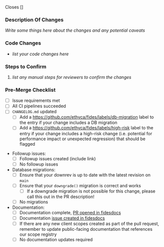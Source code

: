 Closes [<issue>]

### Description Of Changes

_Write some things here about the changes and any potential caveats_

### Code Changes

* _list your code changes here_

### Steps to Confirm

1.  _list any manual steps for reviewers to confirm the changes_

### Pre-Merge Checklist

* [ ] Issue requirements met
* [ ] All CI pipelines succeeded
* [ ] `CHANGELOG.md` updated
  * [ ] Add a https://github.com/ethyca/fides/labels/db-migration label to the entry if your change includes a DB migration
  * [ ] Add a https://github.com/ethyca/fides/labels/high-risk label to the entry if your change includes a high-risk change (i.e. potential for performance impact or unexpected regression) that should be flagged
* Followup issues:
  * [ ] Followup issues created (include link)
  * [ ] No followup issues
* Database migrations:
  * [ ] Ensure that your downrev is up to date with the latest revision on `main`
  * [ ] Ensure that your `downgrade()` migration is correct and works
    * [ ] If a downgrade migration is not possible for this change, please call this out in the PR description!
  * [ ] No migrations
* Documentation:
  * [ ] Documentation complete, [PR opened in fidesdocs](https://github.com/ethyca/fidesdocs/pulls)
  * [ ] Documentation [issue created in fidesdocs](https://github.com/ethyca/fidesdocs/issues/new/choose)
  * [ ] If there are any new client scopes created as part of the pull request, remember to update public-facing documentation that references our scope registry
  * [ ] No documentation updates required
